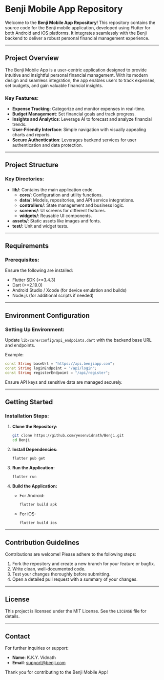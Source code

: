
# Benji Mobile App Repository

Welcome to the **Benji Mobile App Repository**! This repository contains the source code for the Benji mobile application, developed using Flutter for both Android and iOS platforms. It integrates seamlessly with the Benji backend to deliver a robust personal financial management experience.

---

## Project Overview

The Benji Mobile App is a user-centric application designed to provide intuitive and insightful personal financial management. With its modern design and seamless integration, the app enables users to track expenses, set budgets, and gain valuable financial insights.

### Key Features:
- **Expense Tracking**: Categorize and monitor expenses in real-time.
- **Budget Management**: Set financial goals and track progress.
- **Insights and Analytics**: Leverage AI to forecast and analyze financial trends.
- **User-Friendly Interface**: Simple navigation with visually appealing charts and reports.
- **Secure Authentication**: Leverages backend services for user authentication and data protection.

---

## Project Structure

### Key Directories:

- **lib/**: Contains the main application code.
  - **core/**: Configuration and utility functions.
  - **data/**: Models, repositories, and API service integrations.
  - **controllers/**: State management and business logic.
  - **screens/**: UI screens for different features.
  - **widgets/**: Reusable UI components.
- **assets/**: Static assets like images and fonts.
- **test/**: Unit and widget tests.

---

## Requirements

### Prerequisites:
Ensure the following are installed:

- Flutter SDK (>=3.4.3)
- Dart (>=2.19.0)
- Android Studio / Xcode (for device emulation and builds)
- Node.js (for additional scripts if needed)

---

## Environment Configuration

### Setting Up Environment:
Update `lib/core/config/api_endpoints.dart` with the backend base URL and endpoints.

Example:
```dart
const String baseUrl = "https://api.benjiapp.com";
const String loginEndpoint = "/api/login";
const String registerEndpoint = "/api/register";
```

Ensure API keys and sensitive data are managed securely.

---

## Getting Started

### Installation Steps:

1. **Clone the Repository:**
   ```bash
   git clone https://github.com/yesenvidnath/Benji.git
   cd Benji
   ```

2. **Install Dependencies:**
   ```bash
   flutter pub get
   ```

3. **Run the Application:**
   ```bash
   flutter run
   ```

4. **Build the Application:**
   - For Android:
     ```bash
     flutter build apk
     ```
   - For iOS:
     ```bash
     flutter build ios
     ```

---

## Contribution Guidelines

Contributions are welcome! Please adhere to the following steps:

1. Fork the repository and create a new branch for your feature or bugfix.
2. Write clean, well-documented code.
3. Test your changes thoroughly before submitting.
4. Open a detailed pull request with a summary of your changes.

---

## License

This project is licensed under the MIT License. See the `LICENSE` file for details.

---

## Contact

For further inquiries or support:
- **Name**: K.K.Y. Vidnath
- **Email**: support@benji.com

Thank you for contributing to the Benji Mobile App!
